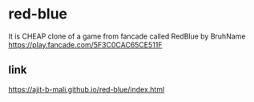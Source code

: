 # red-blue
It is CHEAP clone of a game from fancade called RedBlue by BruhName
https://play.fancade.com/5F3C0CAC65CE511F

##  link
https://ajit-b-mali.github.io/red-blue/index.html
